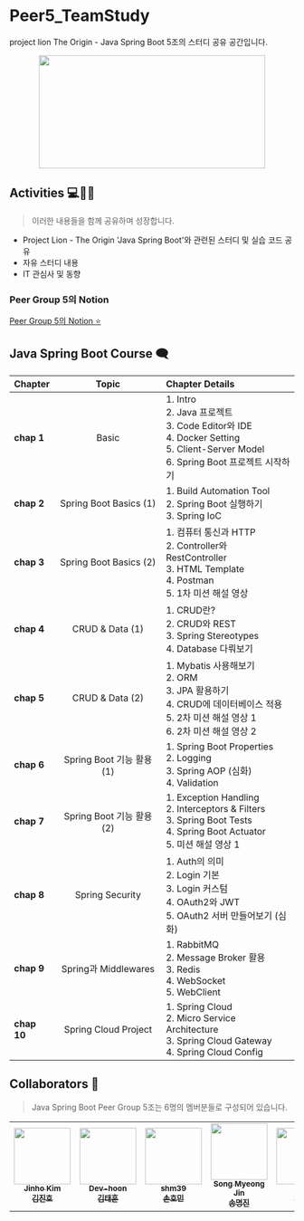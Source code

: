 # Peer5_TeamStudy
project lion The Origin - Java Spring Boot 5조의 스터디 공유 공간입니다.

<p align="center"><img src="https://user-images.githubusercontent.com/66112716/157605642-09bb2832-721c-4d4b-969a-381507935b1a.png" width="400" height="200"></p>

## Activities 💻✍🏻
> 이러한 내용들을 함께 공유하며 성장합니다.
- Project Lion - The Origin 'Java Spring Boot'와 관련된 스터디 및 실습 코드 공유
- 자유 스터디 내용
- IT 관심사 및 동향

### Peer Group 5의 Notion
[Peer Group 5의 Notion ⭐](https://www.notion.so/Peer-Group-5-7f096fe5c47640a285821b3fd7f8b0c2)

## Java Spring Boot Course 🗨
| <b> Chapter </b>| <b> Topic </b> | <b> Chapter Details </b>|
| :--- | :---: | :--- |
| <strong>chap 1</strong> | Basic  |1. Intro <br> 2. Java 프로젝트 <br> 3. Code Editor와 IDE <br> 4. Docker Setting <br> 5. Client-Server Model <br> 6. Spring Boot 프로젝트 시작하기 |
| <strong>chap 2</strong> | Spring Boot Basics (1)  |1. Build Automation Tool <br> 2. Spring Boot 실행하기 <br> 3. Spring IoC |
| <strong>chap 3</strong> | Spring Boot Basics (2)  |1. 컴퓨터 통신과 HTTP <br> 2. Controller와 RestController <br> 3. HTML Template <br> 4. Postman <br> 5. 1차 미션 해설 영상 |
| <strong>chap 4</strong> | CRUD & Data (1) |1. CRUD란? <br> 2. CRUD와 REST <br> 3. Spring Stereotypes <br> 4. Database 다뤄보기 |
| <strong>chap 5</strong> | CRUD & Data (2) |1. Mybatis 사용해보기 <br> 2. ORM <br> 3. JPA 활용하기 <br> 4. CRUD에 데이터베이스 적용 <br> 5. 2차 미션 해설 영상 1 <br> 6. 2차 미션 해설 영상 2 |
| <strong>chap 6</strong> | Spring Boot 기능 활용 (1) |1. Spring Boot Properties <br> 2. Logging <br> 3. Spring AOP (심화) <br> 4. Validation |
| <strong>chap 7</strong> | Spring Boot 기능 활용 (2) |1. Exception Handling <br> 2. Interceptors & Filters <br> 3. Spring Boot Tests <br> 4. Spring Boot Actuator <br> 5. 미션 해설 영상 1 |
| <strong>chap 8</strong> | Spring Security |1. Auth의 의미 <br> 2. Login 기본 <br> 3. Login 커스텀 <br> 4. OAuth2와 JWT <br> 5. OAuth2 서버 만들어보기 (심화) |
| <strong>chap 9</strong> | Spring과 Middlewares |1. RabbitMQ <br> 2. Message Broker 활용 <br> 3. Redis <br> 4. WebSocket <br> 5. WebClient |
| <strong>chap 10</strong> | Spring Cloud Project |1. Spring Cloud <br> 2. Micro Service Architecture <br> 3. Spring Cloud Gateway <br> 4. Spring Cloud Config  |

## Collaborators 💪
> Java Spring Boot Peer Group 5조는 6명의 멤버분들로 구성되어 있습니다.

<table>
   <tr>
        <td align="center"><a href="https://github.com/naekang"><img src="https://avatars.githubusercontent.com/u/66901361?v=4" width="100px;" alt=""/><br /><sub><b>Jinho Kim<br/>김진호</b></sub></a></td>
        <td align="center"><a href="https://github.com/Dev-hoon"><img src="https://avatars.githubusercontent.com/u/22619283?v=4" width="100px;" alt=""/><br /><sub><b>Dev-hoon<br/>김태훈</b></sub></a></td>
        <td align="center"><a href="https://github.com/shm39"><img src="https://avatars.githubusercontent.com/u/54498071?v=4" width="100px;" alt=""/><br /><sub><b>shm39<br/>손호민</b></sub></a></td>
        <td align="center"><a href="https://github.com/RumbleKAT"><img src="https://avatars.githubusercontent.com/u/18663105?v=4" width="100px;" alt=""/><br /><sub><b>Song Myeong Jin<br/>송명진</b></sub></a></td>
        <td align="center"><a href="https://github.com/eldhdpswl"><img src="https://avatars.githubusercontent.com/u/89627776?v=4" width="100px;" alt=""/><br /><sub><b>dks<br/>신동금</b></sub></a></td>
        <td align="center"><a href="https://github.com/yoo-jimin127"><img src="https://avatars.githubusercontent.com/u/66112716?v=4" width="100px;" alt=""/><br /><sub><b>yoo-jimin127<br/>유지민</b></sub></a></td>
   </tr>
</table>